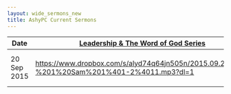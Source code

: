 ```yaml
---
layout: wide_sermons_new
title: AshyPC Current Sermons
---
```



 Date|[Leadership & The Word of God Series](/images/Leadership_Word_300.png)| Speaker
 -----|---------------------|--------------
20 Sep 2015|<https://www.dropbox.com/s/alyd74q64jn505n/2015.09.20%20-%201%20Sam%201%401-2%4011.mp3?dl=1>|The God Who Cares & Provides
 

 